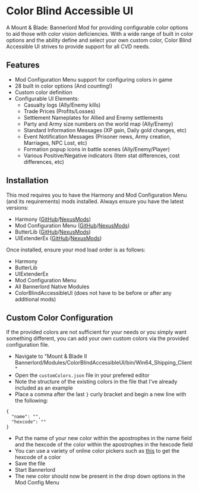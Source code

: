 # Color Blind Accessible UI

A Mount & Blade: Bannerlord Mod for providing configurable color options to aid those with color vision deficiencies. With a wide range of built in color options and the ability define and select your own custom color, Color Blind Accessible UI strives to provide support for all CVD needs.

## Features
- Mod Configuration Menu support for configuring colors in game
- 28 built in color options (And counting!)
- Custom color definition
- Configurable UI Elements:
  - Casualty logs (Ally/Enemy kills)
  - Trade Prices (Profits/Losses)
  - Settlement Nameplates for Allied and Enemy settlements
  - Party and Army size numbers on the world map (Ally/Enemy)
  - Standard Information Messages (XP gain, Daily gold changes, etc)
  - Event Notification Messages (Prisoner news, Army creation, Marriages, NPC Lost, etc)
  - Formation popup icons in battle scenes (Ally/Enemy/Player)
  - Various Positive/Negative indicators (Item stat differences, cost differences, etc)
  
## Installation
This mod requires you to have the Harmony and Mod Configuration Menu (and its requirements) mods installed. Always ensure you have the latest versions:
- Harmony ([GitHub](https://github.com/BUTR/Bannerlord.Harmony)/[NexusMods](https://www.nexusmods.com/mountandblade2bannerlord/mods/2006))
- Mod Configuration Menu ([GitHub](https://github.com/Aragas/Bannerlord.MBOptionScreen)/[NexusMods](https://www.nexusmods.com/mountandblade2bannerlord/mods/612))
- ButterLib ([GitHub](https://github.com/BUTR/Bannerlord.ButterLib)/[NexusMods](https://www.nexusmods.com/mountandblade2bannerlord/mods/2018))
- UIExtenderEx ([GitHub](https://github.com/BUTR/Bannerlord.UIExtenderEx)/[NexusMods](https://www.nexusmods.com/mountandblade2bannerlord/mods/2102))

Once installed, ensure your mod load order is as follows:
- Harmony
- ButterLib
- UIExtenderEx
- Mod Configuration Menu
- All Bannerlord Native Modules
- ColorBlindAccessibleUI (does not have to be before or after any additional mods)

## Custom Color Configuration
If the provided colors are not sufficient for your needs or you simply want something different, you can add your own custom colors via the provided configuration file.
- Navigate to "Mount & Blade II Bannerlord/Modules/ColorBlindAccessibleUI/bin/Win64_Shipping_Client"
- Open the `customColors.json` file in your prefered editor
- Note the structure of the existing colors in the file that I've already included as an example
- Place a comma after the last `}` curly bracket and begin a new line with the following:
```
{
  "name": "",
  "hexcode": ""
}
 ```
- Put the name of your new color within the apostrophes in the name field and the hexcode of the color within the apostrophes in the hexcode field
 - You can use a variety of online color pickers such as [this](https://htmlcolorcodes.com/color-picker/) to get the hexcode of a color
- Save the file
- Start Bannerlord
- The new color should now be present in the drop down options in the Mod Config Menu

